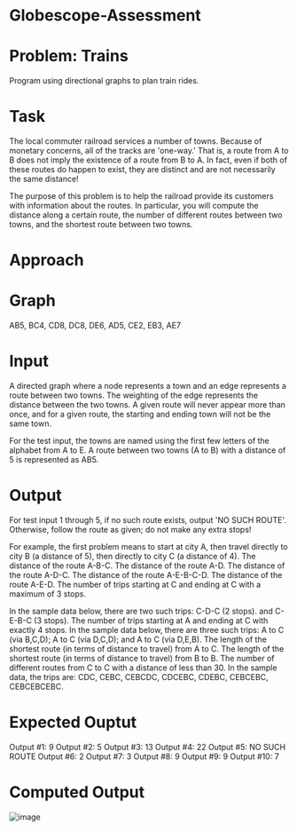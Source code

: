 # Globescope-Assessment
# Problem: Trains 
Program using directional graphs to plan train rides.
# Task 
The local commuter railroad services a number of towns.  Because of monetary concerns, all of the tracks are 'one-way.' That is, a route from A to B does not imply the existence of a route from B to A. In fact, even if both of these routes do happen to exist, they are distinct and are not necessarily the same distance!

The purpose of this problem is to help the railroad provide its customers with information about the routes. In particular, you will compute the distance along a certain route, the number of different routes between two towns, and the shortest route between two towns.
# Approach 

# Graph
AB5, BC4, CD8, DC8, DE6, AD5, CE2, EB3, AE7

# Input 
A directed graph where a node represents a town and an edge represents a route between two towns. The weighting of the edge represents the distance between the two towns. A given route will never appear more than once, and for a given route, the starting and ending town will not be the same town.

For the test input, the towns are named using the first few letters of the alphabet from A to E.  A route between two towns (A to B) with a distance of 5 is represented as AB5.

# Output
For test input 1 through 5, if no such route exists, output 'NO SUCH ROUTE'. Otherwise, follow the route as given; do not make any extra stops! 

For example, the first problem means to start at city A, then travel directly to city B (a distance of 5), then directly to city C (a distance of 4). The distance of the route A-B-C. The distance of the route A-D. The distance of the route A-D-C. The distance of the route A-E-B-C-D. The distance of the route A-E-D. The number of trips starting at C and ending at C with a maximum of 3 stops. 

In the sample data below, there are two such trips: C-D-C (2 stops). and C-E-B-C (3 stops). The number of trips starting at A and ending at C with exactly 4 stops. 
In the sample data below, there are three such trips: A to C (via B,C,D); A to C (via D,C,D); and A to C (via D,E,B). The length of the shortest route (in terms of distance to travel) from A to C. The length of the shortest route (in terms of distance to travel) from B to B. The number of different routes from C to C with a distance of less than 30. In the sample data, the trips are: CDC, CEBC, CEBCDC, CDCEBC, CDEBC, CEBCEBC, CEBCEBCEBC. 

# Expected Ouptut
Output #1: 9
Output #2: 5
Output #3: 13
Output #4: 22
Output #5: NO SUCH ROUTE
Output #6: 2
Output #7: 3
Output #8: 9
Output #9: 9
Output #10: 7

# Computed Output
![image](https://user-images.githubusercontent.com/69643313/164203979-7f928309-5590-4eb4-aa69-bf35180f16a4.png)



